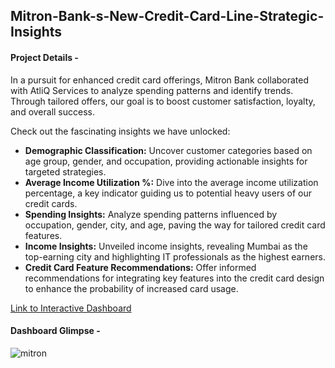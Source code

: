## Mitron-Bank-s-New-Credit-Card-Line-Strategic-Insights

#### Project Details -

In a pursuit for enhanced credit card offerings, Mitron Bank collaborated with AtliQ Services to analyze spending patterns and identify trends. Through tailored offers, our goal is to boost customer satisfaction, loyalty, and overall success.

Check out the fascinating insights we have unlocked:

- **Demographic Classification:** Uncover customer categories based on age group, gender, and occupation, providing actionable insights for targeted strategies.
- **Average Income Utilization %:** Dive into the average income utilization percentage, a key indicator guiding us to potential heavy users of our credit cards.
- **Spending Insights:** Analyze spending patterns influenced by occupation, gender, city, and age, paving the way for tailored credit card features.
- **Income Insights:** Unveiled income insights, revealing Mumbai as the top-earning city and highlighting IT professionals as the highest earners.
- **Credit Card Feature Recommendations:** Offer informed recommendations for integrating key features into the credit card design to enhance the probability of increased card usage.

<a href="https://app.powerbi.com/view?r=eyJrIjoiNTNlMWEyZjAtYzE0Yi00NzgzLWEzNTUtMTQ3MTMxMWQ4OGZiIiwidCI6ImM2ZTU0OWIzLTVmNDUtNDAzMi1hYWU5LWQ0MjQ0ZGM1YjJjNCJ9">Link to Interactive Dashboard</a>

#### Dashboard Glimpse -

![mitron](https://github.com/ayushkhandelwal123/Mitron-Bank-s-New-Credit-Card-Line-Strategic-Insights/assets/35632919/842f2d2c-80d2-421f-9fab-f52ea06bae0e)
